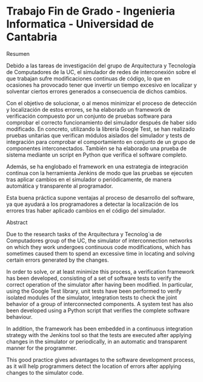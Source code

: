 # Trabajo Fin de Grado - Ingenieria Informatica - Universidad de Cantabria
Resumen

Debido a las tareas de investigación del grupo de Arquitectura y Tecnología de Computadores de la UC, el simulador de redes de interconexión sobre el que trabajan sufre modificaciones continuas de código, lo que en ocasiones ha provocado tener que invertir un tiempo excesivo en localizar y solventar ciertos errores generados a consecuencia de dichos cambios.

Con el objetivo de solucionar, o al menos minimizar el proceso de detección y localización de estos errores, se ha elaborado un framework de verificación compuesto por un conjunto de pruebas software para comprobar el correcto funcionamiento del simulador después de haber sido modificado. En concreto, utilizando la librería Google Test, se han realizado pruebas unitarias que verifican módulos aislados del simulador y tests de integración para comprobar el comportamiento en conjunto de un grupo de componentes interconectados. También se ha elaborado una prueba de sistema mediante un script en Python que verifica el software completo.

Además, se ha englobado el framework en una estrategia de integración continua con la herramienta Jenkins de modo que las pruebas se ejecuten tras aplicar cambios en el simulador o periódicamente, de manera automática y transparente al programador.

Esta buena práctica supone ventajas al proceso de desarrollo del software, ya que ayudará a los programadores a detectar la localización de los errores tras haber aplicado cambios en el código del simulador.

Abstract

Due to the research tasks of the Arquitectura y Tecnolog´ıa de Computadores group of the UC, the
simulator of interconnection networks on which they work undergoes continuous code modifications,
which has sometimes caused them to spend an excessive time in locating and solving certain errors
generated by the changes.

In order to solve, or at least minimize this process, a verification framework has been developed,
consisting of a set of software tests to verify the correct operation of the simulator after having been
modified. In particular, using the Google Test library, unit tests have been performed to verify isolated
modules of the simulator, integration tests to check the joint behavior of a group of interconnected
components. A system test has also been developed using a Python script that verifies the complete
software behaviour.

In addition, the framework has been embedded in a continuous integration strategy with the Jenkins tool so that the tests are executed after applying changes in the simulator or periodically, in an
automatic and transparent manner for the programmer.

This good practice gives advantages to the software development process, as it will help programmers detect the location of errors after applying changes to the simulator code.
